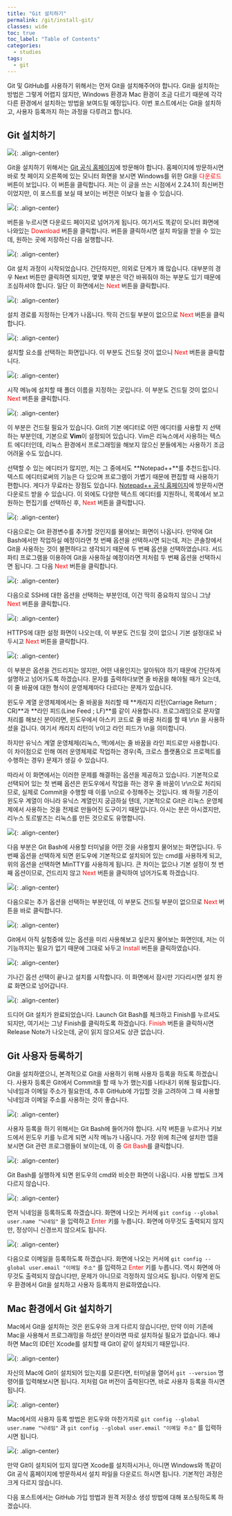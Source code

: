```yaml
---
title: "Git 설치하기"
permalink: /git/install-git/
classes: wide
toc: true
toc_label: "Table of Contents"
categories:
  - studies
tags:
  - git
---
```


Git 및 GitHub를 사용하기 위해서는 먼저 Git을 설치해주어야 합니다. Git을 설치하는 방법은 그렇게 어렵지 않지만, Windows 환경과 Mac 환경이 조금 다르기 때문에 각각 다른 환경에서 설치하는 방법을 보여드릴 예정입니다. 이번 포스트에서는 Git을 설치하고, 사용자 등록까지 하는 과정을 다루려고 합니다.

## Git 설치하기

![](/assets/images/Git/001/01.png){: .align-center}

Git을 설치하기 위해서는 [Git 공식 홈페이지](https://git-scm.com/)에 방문해야 합니다. 홈페이지에 방문하시면 바로 첫 페이지 오른쪽에 있는 모니터 화면을 보시면 Windows를 위한 Git을 <span style="color:red">다운로드</span> 버튼이 보입니다. 이 버튼을 클릭합니다. 저는 이 글을 쓰는 시점에서 2.24.1이 최신버전이었지만, 이 포스트를 보실 때 보이는 버전은 이보다 높을 수 있습니다.

![](/assets/images/Git/001/02.png){: .align-center}

버튼을 누르시면 다운로드 페이지로 넘어가게 됩니다. 여기서도 똑같이 모니터 화면에 나와있는 <span style="color:red">Download</span> 버튼을 클릭합니다. 버튼을 클릭하시면 설치 파일을 받을 수 있는데, 원하는 곳에 저장하신 다음 실행합니다.

![](/assets/images/Git/001/03.png){: .align-center}

Git 설치 과정이 시작되었습니다. 간단하지만, 의외로 단계가 꽤 많습니다. 대부분의 경우 Next 버튼만 클릭하면 되지만, 몇몇 부분은 약간 바꿔줘야 하는 부분도 있기 때문에 조심하셔야 합니다. 일단 이 화면에서는 <span style="color:red">Next</span> 버튼을 클릭합니다.

![](/assets/images/Git/001/04.png){: .align-center}

설치 경로를 지정하는 단계가 나옵니다. 딱히 건드릴 부분이 없으므로 <span style="color:red">Next</span> 버튼을 클릭합니다.

![](/assets/images/Git/001/05.png){: .align-center}

설치할 요소를 선택하는 화면입니다. 이 부분도 건드릴 것이 없으니 <span style="color:red">Next</span> 버튼을 클릭합니다.

![](/assets/images/Git/001/06.png){: .align-center}

시작 메뉴에 설치할 때 폴더 이름을 지정하는 곳입니다. 이 부분도 건드릴 것이 없으니 <span style="color:red">Next</span> 버튼을 클릭합니다.

![](/assets/images/Git/001/07.png){: .align-center}

이 부분은 건드릴 필요가 있습니다. Git의 기본 에디터로 어떤 에디터를 사용할 지 선택하는 부분인데, 기본으로 **Vim**이 설정되어 있습니다. Vim은 리눅스에서 사용하는 텍스트 에디터인데, 리눅스 환경에서 프로그래밍을 해보지 않으신 분들에게는 사용하기 조금 어려울 수도 있습니다.

선택할 수 있는 에디터가 많지만, 저는 그 중에서도 **Notepad++**를 추천드립니다. 텍스트 에디터로써의 기능은 다 있으며 프로그램이 가볍기 때문에 편집할 때 사용하기 편합니다. 게다가 무료라는 장점도 있습니다. [Notepad++ 공식 홈페이지](https://notepad-plus-plus.org/downloads/)에 방문하시면 다운로드 받을 수 있습니다. 이 외에도 다양한 텍스트 에디터를 지원하니, 목록에서 보고 원하는 편집기를 선택하신 후, <span style="color:red">Next</span> 버튼을 클릭합니다.

![](/assets/images/Git/001/08.png){: .align-center}

다음으로는 Git 환경변수를 추가할 것인지를 물어보는 화면이 나옵니다. 만약에 Git Bash에서만 작업하실 예정이라면 첫 번째 옵션을 선택하시면 되는데, 저는 콘솔창에서 Git을 사용하는 것이 불편하다고 생각되기 때문에 두 번째 옵션을 선택하였습니다. 서드 파티 프로그램을 이용하여 Git을 사용하실 예정이라면 저처럼 두 번째 옵션을 선택하시면 됩니다. 그 다음 <span style="color:red">Next</span> 버튼을 클릭합니다.

![](/assets/images/Git/001/09.png){: .align-center}

다음으로 SSH에 대한 옵션을 선택하는 부분인데, 이건 딱히 중요하지 않으니 그냥 <span style="color:red">Next</span> 버튼을 클릭합니다.

![](/assets/images/Git/001/10.png){: .align-center}

HTTPS에 대한 설정 화면이 나오는데, 이 부분도 건드릴 것이 없으니 기본 설정대로 놔두시고 <span style="color:red">Next</span> 버튼을 클릭합니다.

![](/assets/images/Git/001/11.png){: .align-center}

이 부분은 옵션을 건드리지는 않지만, 어떤 내용인지는 알아둬야 하기 때문에 간단하게 설명하고 넘어가도록 하겠습니다. 문자를 출력하다보면 줄 바꿈을 해야될 때가 오는데, 이 줄 바꿈에 대한 형식이 운영체제마다 다르다는 문제가 있습니다.

윈도우 계열 운영체제에서는 줄 바꿈을 처리할 때 **캐리지 리턴(Carriage Return ; CR)**과 **라인 피드(Line Feed ; LF)**를 같이 사용합니다. 프로그래밍으로 문자열 처리를 해보신 분이라면, 윈도우에서 아스키 코드로 줄 바꿈 처리를 할 때 \r\n 을 사용하셨을 겁니다. 여기서 캐리지 리턴이 \r이고 라인 피드가 \n을 의미합니다.

하지만 유닉스 계열 운영체제(리눅스, 맥)에서는 줄 바꿈을 라인 피드로만 사용합니다. 이 차이점으로 인해 여러 운영체제로 작업하는 경우(즉, 크로스 플랫폼으로 프로젝트를 수행하는 경우) 문제가 생길 수 있습니다.

따라서 이 화면에서는 이러한 문제를 해결하는 옵션을 제공하고 있습니다. 기본적으로 선택되어 있는 첫 번째 옵션은 윈도우에서 작업을 하는 경우 줄 바꿈이 \r\n으로 처리되므로, 실제로 Commit을 수행할 때 이를 \n으로 수정해주는 것입니다. 왜 하필 기준이 윈도우 계열이 아니라 유닉스 계열인지 궁금하실 텐데, 기본적으로 Git은 리눅스 운영체제에서 사용하는 것을 전제로 만들어진 도구이기 때문입니다. 아시는 분은 아시겠지만, 리누스 토르발즈는 리눅스를 만든 것으로도 유명합니다.

![](/assets/images/Git/001/12.png){: .align-center}

다음 부분은 Git Bash에 사용할 터미널을 어떤 것을 사용할지 물어보는 화면입니다. 두 번째 옵션을 선택하게 되면 윈도우에 기본적으로 설치되어 있는 cmd를 사용하게 되고, 위의 옵션을 선택하면 MinTTY를 사용하게 됩니다. 큰 차이는 없으나 기본 설정이 첫 번째 옵션이므로, 건드리지 않고 <span style="color:red">Next</span> 버튼을 클릭하여 넘어가도록 하겠습니다.

![](/assets/images/Git/001/13.png){: .align-center}

다음으로는 추가 옵션을 선택하는 부분인데, 이 부분도 건드릴 부분이 없으므로 <span style="color:red">Next</span> 버튼을 바로 클릭합니다.

![](/assets/images/Git/001/14.png){: .align-center}

Git에서 아직 실험중에 있는 옵션을 미리 사용해보고 싶은지 물어보는 화면인데, 저는 이 기능까지는 필요가 없기 때문에 그대로 놔두고 <span style="color:red">Install</span> 버튼을 클릭하였습니다.

![](/assets/images/Git/001/15.png){: .align-center}

기나긴 옵션 선택이 끝나고 설치를 시작합니다. 이 화면에서 잠시만 기다리시면 설치 완료 화면으로 넘어갑니다.

![](/assets/images/Git/001/16.png){: .align-center}

드디어 Git 설치가 완료되었습니다. Launch Git Bash를 체크하고 Finish를 누르셔도 되지만, 여기서는 그냥 Finish를 클릭하도록 하겠습니다. <span style="color:red">Finish</span> 버튼을 클릭하시면 Release Note가 나오는데, 굳이 읽지 않으셔도 상관 없습니다.

## Git 사용자 등록하기

Git을 설치하였으니, 본격적으로 Git을 사용하기 위해 사용자 등록을 하도록 하겠습니다. 사용자 등록은 Git에서 Commit을 할 때 누가 했는지를 나타내기 위해 필요합니다. 닉네임과 이메일 주소가 필요한데, 추후 GitHub에 가입할 것을 고려하여 그 때 사용할 닉네임과 이메일 주소를 사용하는 것이 좋습니다.

![](/assets/images/Git/001/17.png){: .align-center}

사용자 등록을 하기 위해서는 Git Bash에 들어가야 합니다. 시작 버튼을 누르거나 키보드에서 윈도우 키를 누르게 되면 시작 메뉴가 나옵니다. 가장 위에 최근에 설치한 앱을 보시면 Git 관련 프로그램들이 보이는데, 이 중 <span style="color:red">Git Bash</span>를 클릭합니다.

![](/assets/images/Git/001/18.png){: .align-center}

Git Bash를 실행하게 되면 윈도우의 cmd와 비슷한 화면이 나옵니다. 사용 방법도 크게 다르지 않습니다.

![](/assets/images/Git/001/19.png){: .align-center}

먼저 닉네임을 등록하도록 하겠습니다. 화면에 나오는 커서에 `git config --global user.name "닉네임"` 을 입력하고 <span style="color:red">Enter</span> 키를 누릅니다. 화면에 아무것도 출력되지 않지만, 정상이니 신경쓰지 않으셔도 됩니다.

![](/assets/images/Git/001/20.png){: .align-center}

다음으로 이메일을 등록하도록 하겠습니다. 화면에 나오는 커서에 `git config --global user.email "이메일 주소"` 를 입력하고 <span style="color:red">Enter</span> 키를 누릅니다. 역시 화면에 아무것도 출력되지 않습니다만, 문제가 아니므로 걱정하지 않으셔도 됩니다. 이렇게 윈도우 환경에서 Git을 설치하고 사용자 등록까지 완료하였습니다.

## Mac 환경에서 Git 설치하기

Mac에서 Git을 설치하는 것은 윈도우와 크게 다르지 않습니다만, 만약 이미 기존에 Mac을 사용해서 프로그래밍을 하셨던 분이라면 따로 설치하실 필요가 없습니다. 왜냐하면 Mac의 IDE인 Xcode를 설치할 때 Git이 같이 설치되기 때문입니다.

![](/assets/images/Git/001/21.png){: .align-center}

자신의 Mac에 Git이 설치되어 있는지를 모른다면, 터미널을 열어서 `git --version` 명령어를 입력해보시면 됩니다. 저처럼 Git 버전이 출력된다면, 바로 사용자 등록을 하시면 됩니다.

![](/assets/images/Git/001/22.png){: .align-center}

Mac에서의 사용자 등록 방법은 윈도우와 마찬가지로 `git config --global user.name "닉네임"` 과 `git config --global user.email "이메일 주소"` 를 입력하시면 됩니다.

![](/assets/images/Git/001/23.png){: .align-center}

만약 Git이 설치되어 있지 않다면 Xcode를 설치하시거나, 아니면 Windows와 똑같이 Git 공식 홈페이지에 방문하셔서 설치 파일을 다운로드 하시면 됩니다. 기본적인 과정은 크게 다르지 않습니다.

다음 포스트에서는 GitHub 가입 방법과 원격 저장소 생성 방법에 대해 포스팅하도록 하겠습니다.